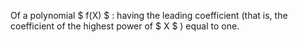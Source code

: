 Of a polynomial $ f(X) $ : having the leading coefficient (that is, the
coefficient of the highest power of $ X $ ) equal to one.
